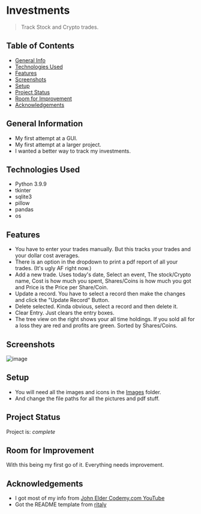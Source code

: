 # Investments
> Track Stock and Crypto trades.


## Table of Contents
* [General Info](#general-information)
* [Technologies Used](#technologies-used)
* [Features](#features)
* [Screenshots](#screenshots)
* [Setup](#setup)
* [Project Status](#project-status)
* [Room for Improvement](#room-for-improvement)
* [Acknowledgements](#acknowledgements)


## General Information
- My first attempt at a GUI.
- My first attempt at a larger project.
- I wanted a better way to track my investments.


## Technologies Used
- Python 3.9.9
- tkinter
- sqlite3
- pillow
- pandas
- os


## Features
- You have to enter your trades manually. But this tracks your trades and your dollar cost averages.
- There is an option in the dropdown to print a pdf report of all your trades. (It's ugly AF right now.)
- Add a new trade. Uses today's date, Select an event, The stock/Crypto name, Cost is how much you spent, Shares/Coins is how much you got and Price is the Price per Share/Coin.
- Update a record. You have to select a record then make the changes and click the "Update Record" Button.
- Delete selected. Kinda obvious, select a record and then delete it.
- Clear Entry. Just clears the entry boxes.
- The tree view on the right shows your all time holdings. If you sold all for a loss they are red and profits are green. Sorted by Shares/Coins.


## Screenshots
![image](https://user-images.githubusercontent.com/94538153/161453897-c86ecb0f-e037-45fc-b869-2d436e095203.png)


## Setup
- You will need all the images and icons in the [Images](https://github.com/Babaganoush07/invesments_python/tree/main/Images) folder.
- And change the file paths for all the pictures and pdf stuff.


## Project Status
Project is: _complete_ 


## Room for Improvement
With this being my first go of it. Everything needs improvement.


## Acknowledgements
- I got most of my info from [John Elder Codemy.com YouTube](https://www.youtube.com/playlist?list=PLCC34OHNcOtoC6GglhF3ncJ5rLwQrLGnV)
- Got the README template from [ritaly](https://github.com/ritaly/README-cheatsheet)
